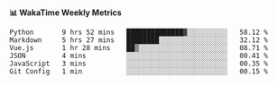 **:bar_chart: WakaTime Weekly Metrics**

<!--START_SECTION:waka-->

```text
Python       9 hrs 52 mins   ██████████████▓░░░░░░░░░░   58.12 %
Markdown     5 hrs 27 mins   ████████░░░░░░░░░░░░░░░░░   32.12 %
Vue.js       1 hr 28 mins    ██▒░░░░░░░░░░░░░░░░░░░░░░   08.71 %
JSON         4 mins          ░░░░░░░░░░░░░░░░░░░░░░░░░   00.41 %
JavaScript   3 mins          ░░░░░░░░░░░░░░░░░░░░░░░░░   00.35 %
Git Config   1 min           ░░░░░░░░░░░░░░░░░░░░░░░░░   00.15 %
```

<!--END_SECTION:waka-->
